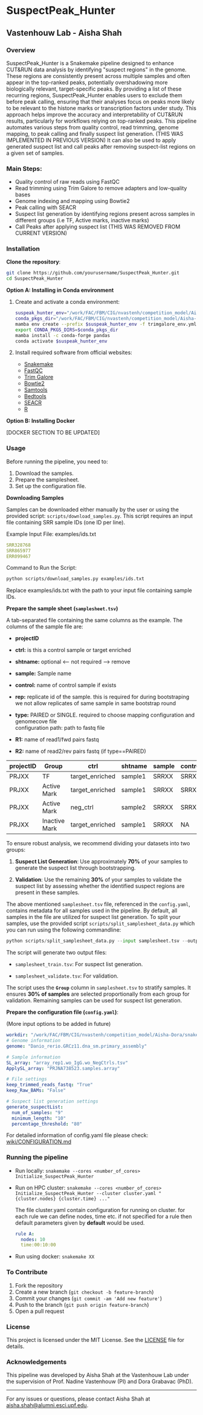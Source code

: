 # SuspectPeak_Hunter

## Vastenhouw Lab - Aisha Shah

### Overview

SuspectPeak_Hunter is a Snakemake pipeline designed to enhance CUT&RUN data analysis by identifying "suspect regions" in the genome. These regions are consistently present across multiple samples and often appear in the top-ranked peaks, potentially overshadowing more biologically relevant, target-specific peaks. By providing a list of these recurring regions, SuspectPeak_Hunter enables users to exclude them before peak calling, ensuring that their analyses focus on peaks more likely to be relevant to the histone marks or transcription factors under study. This approach helps improve the accuracy and interpretability of CUT&RUN results, particularly for workflows relying on top-ranked peaks. This pipeline automates various steps from quality control, read trimming, genome mapping, to peak calling and finally suspect list generation. (THIS WAS IMPLEMENTED IN PREVIOUS VERSION) It can also be used to apply generated suspect list and call peaks after removing suspect-list regions on a given set of samples.

### Main Steps:

-   Quality control of raw reads using FastQC
-   Read trimming using Trim Galore to remove adapters and low-quality bases
-   Genome indexing and mapping using Bowtie2
-   Peak calling with SEACR
-   Suspect list generation by identifying regions present across samples in different groups (i.e TF, Active marks, inactive marks)
-   Call Peaks after applying suspect list (THIS WAS REMOVED FROM CURRENT VERSION)

### Installation

**Clone the repository**:

``` sh
git clone https://github.com/yourusername/SuspectPeak_Hunter.git     
cd SuspectPeak_Hunter
```

**Option A: Installing in Conda environment**

1.  Create and activate a conda environment:

    ``` sh
    suspeak_hunter_env="/work/FAC/FBM/CIG/nvastenh/competition_model/Aisha-Dora/conda_env/suspeak_hunter_env_mamba"   
    conda_pkgs_dir="/work/FAC/FBM/CIG/nvastenh/competition_model/Aisha-Dora/conda_pkgs_dirs/"     
    mamba env create --prefix $suspeak_hunter_env -f trimgalore_env.yml     
    export CONDA_PKGS_DIRS=$conda_pkgs_dir     
    mamba install -c conda-forge pandas     
    conda activate $suspeak_hunter_env
    ```

2.  Install required software from official websites:

    -   [Snakemake](https://snakemake.readthedocs.io/en/stable/getting_started/installation.html)
    -   [FastQC](https://anaconda.org/bioconda/fastqc)
    -   [Trim Galore](https://github.com/FelixKrueger/TrimGalore)
    -   [Bowtie2](https://github.com/BenLangmead/bowtie2)
    -   [Samtools](https://www.htslib.org/download/)
    -   [Bedtools](https://www.htslib.org/download/)
    -   [SEACR](https://github.com/FredHutch/SEACR)
    -   [R](https://rstudio-education.github.io/hopr/starting.html)

**Option B: Installing Docker**

[DOCKER SECTION TO BE UPDATED]

### Usage

Before running the pipeline, you need to:

1.  Download the samples.
2.  Prepare the samplesheet.
3.  Set up the configuration file.

**Downloading Samples**

Samples can be downloaded either manually by the user or using the provided script: `scripts/download_samples.py`. This script requires an input file containing SRR sample IDs (one ID per line).

Example Input File: examples/ids.txt

``` yaml
SRR328768  
SRR865977  
ERR099467  
```

Command to Run the Script:

``` sh
python scripts/download_samples.py examples/ids.txt   
```

Replace examples/ids.txt with the path to your input file containing sample IDs.

**Prepare the sample sheet** **(`samplesheet.tsv`)**

A tab-separated file containing the same columns as the example. The columns of the sample file are:

-   **projectID**

-   **ctrl:** is this a control sample or target enriched

-   **shtname:** optional \<\-- not required \--\> remove

-   **sample:** Sample name

-   **control:** name of control sample if exists

-   **rep:** replicate id of the sample. this is required for during bootstraping we not allow replicates of same sample in same bootstrap round

-   **type:** PAIRED or SINGLE. required to choose mapping configuration and genomecove file\
    configuration path: path to fastq file

-   **R1:** name of read1/fwd pairs fastq

-   **R2:** name of read2/rev pairs fastq (if type==PAIRED)

| projectID | Group         | ctrl            | shtname | sample | control | rep | type   | path           | R1         | R2         |
|-------|-------|-------|-------|-------|-------|-------|-------|-------|-------|-------|
| PRJXX     | TF            | target_enriched | sample1 | SRRXX  | SRRXX   | 1   | PAIRED | /path/to/fastq | SRRXX_1.fq | SRRXX_2.fq |
| PRJXX     | Active Mark   | target_enriched | sample1 | SRRXX  | SRRXX   | 2   | PAIRED | /path/to/fastq | SRRXX_1.fq | SRRXX_2.fq |
| PRJXX     | Active Mark   | neg_ctrl        | sample2 | SRRXX  | SRRXX   | 1   | SINGLE | /path/to/fastq | SRRXX.fq   | NA         |
| PRJXX     | Inactive Mark | target_enriched | sample1 | SRRXX  | NA      | 1   | PAIRED | /path/to/fastq | SRRXX_1.fq | SRRXX_2.fq |

To ensure robust analysis, we recommend dividing your datasets into two groups:

1.  **Suspect List Generation**: Use approximately **70%** of your samples to generate the suspect list through bootstrapping.

2.  **Validation**: Use the remaining **30%** of your samples to validate the suspect list by assessing whether the identified suspect regions are present in these samples.

The above mentioned `samplesheet.tsv` file, referenced in the `config.yaml`, contains metadata for all samples used in the pipeline. By default, all samples in the file are utilized for suspect list generation. To split your samples, use the provided script `scripts/split_samplesheet_data.py` which you can run using the following commandline:

``` python
python scripts/split_samplesheet_data.py --input samplesheet.tsv --output_dir split_samples
```

The script will generate two output files:

-   `samplesheet_train.tsv`: For suspect list generation.

-   `samplesheet_validate.tsv`: For validation.

The script uses the **`Group`** column in `samplesheet.tsv` to stratify samples. It ensures **30% of samples** are selected proportionally from each group for validation. Remaining samples can be used for suspect list generation.

**Prepare the configuration file (`config.yaml`)**:

(More input options to be added in future)

``` yaml
workdir: "/work/FAC/FBM/CIG/nvastenh/competition_model/Aisha-Dora/snakemake/SuspectPeak_Hunter"
# Genome information
genome: "Danio_rerio.GRCz11.dna_sm.primary_assembly"

# Sample information
SL_array: "array_rep1.wo_IgG.wo_NegCtrls.tsv"
ApplySL_array: "PRJNA738523.samples.array"

# File settings
keep_trimmed_reads_fastq: "True"
keep_Raw_BAMs: "False"

# Suspect list generation settings
generate_suspectList:
  num_of_samples: "9"
  minimum_length: "10"
  percentage_threshold: "80"
```

For detailed information of config.yaml file please check: [wiki/CONFIGURATION.md](https://github.com/AishaShah/SuspectPeak_Hunter/blob/main/wiki/CONFIGURATION.md)

### Running the pipeline

-   Run locally: `snakemake --cores <number_of_cores> Initialize_SuspectPeak_Hunter`

-   Run on HPC cluster: `snakemake --cores <number_of_cores> Initialize_SuspectPeak_Hunter --cluster cluster.yaml "{cluster.nodes} {cluster.time} ..."`

    The file cluster.yaml contain configuration for running on cluster. for each rule we can define nodes, time etc. if not specified for a rule then default parameters given by **default** would be used.

    ``` yaml
    rule A:
      nodes: 10
      time:00:10:00
    ```

-   Run using docker: `snakemake XX`

### To Contribute

1.  Fork the repository
2.  Create a new branch (`git checkout -b feature-branch`)
3.  Commit your changes (`git commit -am 'Add new feature'`)
4.  Push to the branch (`git push origin feature-branch`)
5.  Open a pull request

### License

This project is licensed under the MIT License. See the [LICENSE](LICENSE) file for details.

### Acknowledgements

This pipeline was developed by Aisha Shah at the Vastenhouw Lab under the supervision of Prof. Nadine Vastenhouw (PI) and Dora Grabavac (PhD).

------------------------------------------------------------------------

For any issues or questions, please contact Aisha Shah at [aisha.shah\@alumni.esci.upf.edu](mailto:aisha.shah@alumni.esci.upf.edu).
